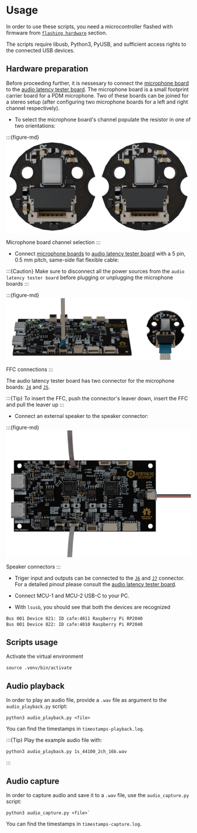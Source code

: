 # Usage

In order to use these scripts, you need a microcontroller flashed with firmware from [`flashing hardware`](./installation.md#flashing-hardware) section.

The scripts require libusb, Python3, PyUSB, and sufficient access rights to the connected USB devices.

## Hardware preparation

Before proceeding further, it is nessesary to connect the [microphone board](https://github.com/antmicro/pdm-microphone-board) to the [audio latency tester board](https://github.com/antmicro/audio-latency-tester-board).
The microphone board is a small footprint carrier board for a PDM microphone. Two of these boards can be joined for a stereo setup (after configuring two microphone boards for a left and right channel respectively).
* To select the microphone board's channel populate the resistor in one of two orientations:

:::{figure-md}
![](img/microphone-channel-selection.png)

Microphone board channel selection
:::

* Connect [microphone boards](https://github.com/antmicro/pdm-microphone-board) to [audio latency tester board](https://github.com/antmicro/audio-latency-tester-board) with a 5 pin, 0.5 mm pitch, same-side flat flexible cable:


:::{Caution}
Make sure to disconnect all the power sources from the `audio latency tester board` before plugging or unplugging the microphone boards
:::

:::{figure-md}
![](img/connection-audio-microphone-board.png)

FFC connections
:::

The audio latency tester board has two connector for the microphone boards:  [`J4`](#J4) and [`J5`](#J5).

:::{Tip}
To insert the FFC, push the connector's leaver down, insert the FFC and pull the leaver up
:::

* Connect an external speaker to the speaker connector:

:::{figure-md}
![](img/speaker-conn.png)

Speaker connectors
:::

* Triger input and outputs can be connected to the  [`J6`](#J6) and [`J7`](#J7) connector. For a detailed pinout please consult the [audio latency tester board](https://github.com/antmicro/audio-latency-tester-board).

* Connect MCU-1 and MCU-2 USB-C to your PC.

* With `lsusb`, you should see that both the devices are recognized

```console
Bus 001 Device 021: ID cafe:4011 Raspberry Pi RP2040
Bus 001 Device 022: ID cafe:4010 Raspberry Pi RP2040
```

## Scripts usage

Activate the virtual environment
```console
source .venv/bin/activate
```

## Audio playback

In order to play an audio file, provide a `.wav` file as argument to the `audio_playback.py` script:

```console
python3 audio_playback.py <file>
```

You can find the timestamps in `timestamps-playback.log`.

:::{Tip}
Play the example audio file with:
```console
python3 audio_playback.py 1s_44100_2ch_16b.wav 
```
:::

## Audio capture

In order to capture audio and save it to a `.wav` file, use the `audio_capture.py` script:

```console
python3 audio_capture.py <file>`
```

You can find the timestamps in `timestamps-capture.log`.